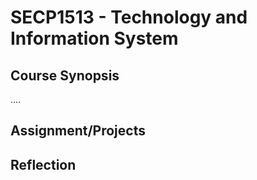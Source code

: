 # SECP1513 - Technology and Information System
## Course Synopsis
....

## Assignment/Projects

## Reflection
